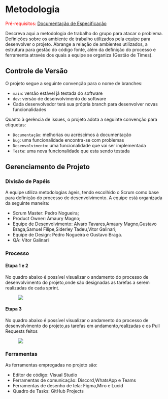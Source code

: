 
# Metodologia

<span style="color:red">Pré-requisitos: <a href="2-Especificação do Projeto.md"> Documentação de Especificação</a></span>

Descreva aqui a metodologia de trabalho do grupo para atacar o problema. Definições sobre os ambiente de trabalho utilizados pela  equipe para desenvolver o projeto. Abrange a relação de ambientes utilizados, a estrutura para gestão do código fonte, além da definição do processo e ferramenta através dos quais a equipe se organiza (Gestão de Times).

## Controle de Versão

O projeto segue a seguinte convenção para o nome de branches:

- `main`: versão estável já testada do software
- `dev`: versão de desenvolvimento do software
- Cada desenvolvedor terá sua própria branch para desenvolver novas funcionalidades

Quanto à gerência de issues, o projeto adota a seguinte convenção para
etiquetas:

- `Documentação`: melhorias ou acréscimos à documentação
- `bug`: uma funcionalidade encontra-se com problemas
- `Desenvolvimento`: uma funcionalidade que vai ser implementada
- `Teste`: uma nova funcionalidade que esta sendo testada


## Gerenciamento de Projeto

### Divisão de Papéis

 A equipe utiliza metodologias ágeis, tendo escolhido o Scrum como base para definição do processo de desenvolvimento. A equipe está organizada da seguinte maneira:
 
- Scrum Master: Pedro Nogueira;
- Product Owner: Amaury Magno;
- Equipe de Desenvolvimento: Alvaro Tavares,Amaury Magno,Gustavo Braga,Samuel Filipe,Siderley Tadeu,Vitor Galinari;
- Equipe de Design: Pedro Nogueira e Gustavo Braga.
- QA: Vitor Galinari

### Processo


#### Etapa 1 e 2
No quadro abaixo é possível visualizar o andamento do processo de desenvolvimento do projeto,onde são designadas as tarefas a serem realizadas de cada sprint.

<figure> 
  <img src="https://github.com/ICEI-PUC-Minas-PMV-ADS/pmv-ads-2024-1-e2-proj-int-t7-grupo-gerenciador-de-pedidos/blob/main/docs/img/quadro.png" alt"Quadro de Sprints">
</figure>


#### Etapa 3
No quadro abaixo é possível visualizar o andamento do processo de desenvolvimento do projeto,as tarefas em andamento,realizadas e os Pull Requests feitos

<figure> 
  <img src="https://github.com/ICEI-PUC-Minas-PMV-ADS/pmv-ads-2024-1-e2-proj-int-t7-grupo-gerenciador-de-pedidos/blob/main/docs/img/sprint3.png" alt"Quadro de Sprints">
</figure>
 

### Ferramentas

As ferramentas empregadas no projeto são:

- Editor de código: Visual Studio
- Ferramentas de comunicação: Discord,WhatsApp e Teams
- Ferramentas de desenho de tela: Figma,Miro e Lucid
- Quadro de Tasks: GitHub Projects
